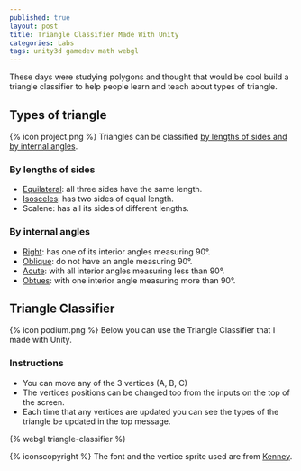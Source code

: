 ```yaml
---
published: true
layout: post
title: Triangle Classifier Made With Unity
categories: Labs
tags: unity3d gamedev math webgl
---
```

These days were studying polygons and thought that would be cool build a triangle classifier to help people learn and teach about types of triangle.

## Types of triangle
{% icon project.png %}
Triangles can be classified [by lengths of sides and by internal angles](https://en.wikipedia.org/wiki/Triangle#Types_of_triangle).

### By lengths of sides
* [Equilateral](https://en.wikipedia.org/wiki/Equilateral_triangle): all three sides have the same length.
* [Isosceles](https://en.wikipedia.org/wiki/Isosceles_triangle): has two sides of equal length.
* Scalene: has all its sides of different lengths.

### By internal angles
* [Right](https://en.wikipedia.org/wiki/Right_triangle): has one of its interior angles measuring 90°.
* [Oblique](https://en.wikipedia.org/wiki/Oblique_triangle): do not have an angle measuring 90°.
* [Acute](https://en.wikipedia.org/wiki/Acute_triangle): with all interior angles measuring less than 90°.
* [Obtues](https://en.wikipedia.org/wiki/Obtuse_triangle): with one interior angle measuring more than 90°.

## Triangle Classifier
{% icon podium.png %}
Below you can use the Triangle Classifier that I made with Unity.

### Instructions
* You can move any of the 3 vertices (A, B, C) 
* The vertices positions can be changed too from the inputs on the top of the screen.
* Each time that any vertices are updated you can see the types of the triangle be updated in the top message.

{% webgl triangle-classifier %}

{% iconscopyright %}
The font and the vertice sprite used are from [Kenney](http://kenney.nl).